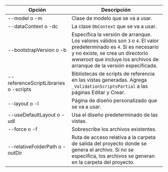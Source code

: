 <!-- Options common to Razor Pages and Controller -->
| Opción               | Descripción|
| ----------------- | ------------ |
| --model o -m  | Clase de modelo que se va a usar. |
| --dataContext o -dc  | La clase `DbContext` que se va a usar. |
| --bootstrapVersion o -b  | Especifica la versión de arranque. Los valores válidos son `3` o `4`. El valor predeterminado es `4`. Si es necesario y no existe, se crea un directorio *wwwroot* que incluye los archivos de arranque de la versión especificada. |
| --referenceScriptLibraries o -scripts |  Bibliotecas de scripts de referencia en las vistas generadas. Agrega `_ValidationScriptsPartial` a las páginas Editar y Crear. |
| --layout o -l | Página de diseño personalizado que se va a usar. |
| --useDefaultLayout o -udl | Usa el diseño predeterminado de las vistas. |
| --force o -f | Sobrescribe los archivos existentes. |
| --relativeFolderPath o -outDir | Ruta de acceso relativa a la carpeta de salida del proyecto donde se genera el archivo. Si no se especifica, los archivos se generan en la carpeta del proyecto. |